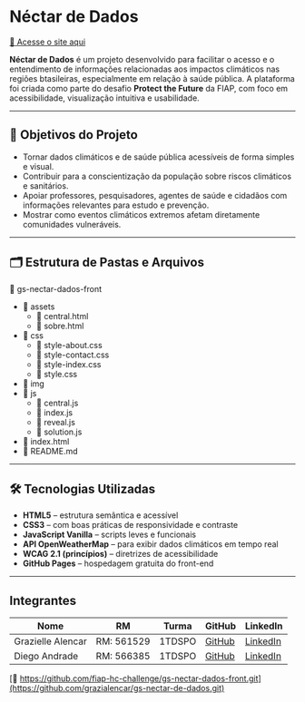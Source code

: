 # Néctar de Dados

[🔗 Acesse o site aqui](https://grazialencar.github.io/gs-nectar-de-dados/)

**Néctar de Dados** é um projeto desenvolvido para facilitar o acesso e o entendimento de informações relacionadas aos impactos climáticos nas regiões btasileiras, especialmente em relação à saúde pública. A plataforma foi criada como parte do desafio **Protect the Future** da FIAP, com foco em acessibilidade, visualização intuitiva e usabilidade.

---

## 🎯 Objetivos do Projeto

- Tornar dados climáticos e de saúde pública acessíveis de forma simples e visual.
- Contribuir para a conscientização da população sobre riscos climáticos e sanitários.
- Apoiar professores, pesquisadores, agentes de saúde e cidadãos com informações relevantes para estudo e prevenção.
- Mostrar como eventos climáticos extremos afetam diretamente comunidades vulneráveis.

---
## 🗂️ Estrutura de Pastas e Arquivos

📁 gs-nectar-dados-front

* 📁 assets
   * 📄 central.html
   * 📄 sobre.html
* 📁 css
   * 📄 style-about.css
   * 📄 style-contact.css
   * 📄 style-index.css
   * 📄 style.css
* 📁 img
* 📁 js
   * 📄 central.js
   * 📄 index.js
   * 📄 reveal.js
   * 📄 solution.js
* 📄 index.html
* 📄 README.md

---

## 🛠️ Tecnologias Utilizadas

- **HTML5** – estrutura semântica e acessível
- **CSS3** – com boas práticas de responsividade e contraste
- **JavaScript Vanilla** – scripts leves e funcionais
- **API OpenWeatherMap** – para exibir dados climáticos em tempo real
- **WCAG 2.1 (princípios)** – diretrizes de acessibilidade
- **GitHub Pages** – hospedagem gratuita do front-end

---

## Integrantes

| Nome               | RM         | Turma      | GitHub                             | LinkedIn                                |
|--------------------|------------|------------|------------------------------------|------------------------------------------|
| Grazielle Alencar  | RM: 561529 | 1TDSPO     | [GitHub](https://github.com/grazialencar) | [LinkedIn](https://www.linkedin.com/in/grazielle-alencar/) |
| Diego Andrade| RM: 566385  | 1TDSPO      | [GitHub](https://github.com/diandrade)                      | [LinkedIn](https://www.linkedin.com/in/andradedossantosdiego?utm_source=share&utm_campaign=share_via&utm_content=profile&utm_medium=android_app)                          |


[🔗 https://github.com/fiap-hc-challenge/gs-nectar-dados-front.git](https://github.com/grazialencar/gs-nectar-de-dados.git)
